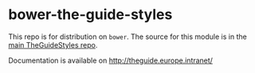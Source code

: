 # bower-the-guide-styles

This repo is for distribution on `bower`. The source for this module is in the
[main TheGuideStyles repo](https://stash.europe.intranet/projects/TG/repos/theguidestyles/browse).

Documentation is available on http://theguide.europe.intranet/